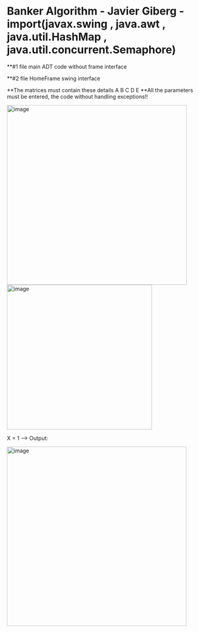 ﻿# Banker Algorithm - Javier Giberg - **import(javax.swing , java.awt , java.util.HashMap , java.util.concurrent.Semaphore)**
 
 **#1 file main ADT code without frame interface
 
 **#2 flie HomeFrame swing interface
 
 **The matrices must contain these details A B C D E
 **All the parameters must be entered, the code without handling exceptions!!
 
 <img width="474" alt="image" src="https://github.com/JavierGiberg/Banker-Algorithm/assets/92457719/c02cd7e4-1144-4e07-b238-954132341348">
 
 <img width="382" alt="image" src="https://github.com/JavierGiberg/Banker-Algorithm/assets/92457719/4c9751ff-6870-4632-bd13-952b228d773d">

X = 1 --> Output:

<img width="473" alt="image" src="https://github.com/JavierGiberg/Banker-Algorithm/assets/92457719/987032f9-dc82-4ede-8a1e-ae02ea35c2b4">


 
 
